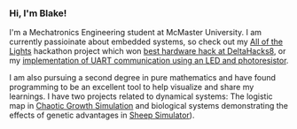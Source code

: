 ### Hi, I'm Blake!

I'm a Mechatronics Engineering student at McMaster University. I am currently passioinate about embedded systems, so check out my [All of the Lights](https://github.com.BlakeFreer/AllOfTheLights) hackathon project which won [best hardware hack at DeltaHacks8](https://devpost.com/software/all-of-the-lights-b31saz), or my [implementation of UART communication using an LED and photoresistor](https://github.com/BlakeFreer/LED-Serial).

I am also pursuing a second degree in pure mathematics and have found programming to be an excellent tool to help visualize and share my learnings. I have two projects related to dynamical systems: The logistic map in [Chaotic Growth Simulation](https://github.com/BlakeFreer/Veritasium_Population_Simulation) and biological systems demonstrating the effects of genetic advantages in [Sheep Simulator](https://github.com/BlakeFreer/SheepSimulator)).
